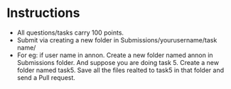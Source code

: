 # Instructions 

- All questions/tasks carry 100 points.
- Submit via creating a new folder in Submissions/yourusername/task name/
- For eg: if user name in annon. Create a new folder named annon in Submissions folder. And suppose you are doing task 5. Create a new folder named task5. Save all the files realted to task5 in that folder and send a Pull request.
